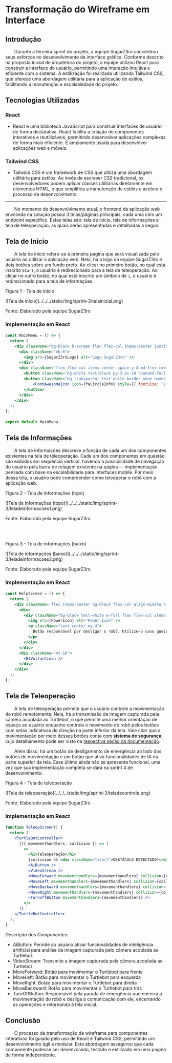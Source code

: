 # Transformação do Wireframe em Interface

## Introdução

&emsp;&emsp;Durante a terceira sprint do projeto, a equipe SugarZ3ro concentrou seus esforços no desenvolvimento da interface gráfica. Conforme descrito na proposta inicial de arquitetura do projeto, a equipe utilizou React para construir a interface do usuário, permitindo uma interação intuitiva e eficiente com o sistema. A estilização foi realizada utilizando Tailwind CSS, que oferece uma abordagem utilitária para a aplicação de estilos, facilitando a manutenção e escalabilidade do projeto.

## Tecnologias Utilizadas

### React
- React é uma biblioteca JavaScript para construir interfaces de usuário de forma declarativa. React facilita a criação de componentes interativos e reutilizáveis, permitindo desenvolver aplicações complexas de forma mais eficiente. É amplamente usada para desenvolver aplicações web e móveis.

### Tailwind CSS
- Tailwind CSS é um framework de CSS que utiliza uma abordagem utilitária para estilos. Ao invés de escrever CSS tradicional, os desenvolvedores podem aplicar classes utilitárias diretamente em elementos HTML, o que simplifica a manutenção de estilos e acelera o processo de desenvolvimento.

---

&emsp;&emsp;No momento de desenvolvimento atual, o frontend da aplicação web envolvida na solução possui 3 telas/páginas principais, cada uma com um endpoint específico. Estas telas são: tela de início, tela de informações e tela de teleoperação, as quais serão apresentadas e detalhadas a seguir.

## Tela de Início

&emsp;&emsp;A tela de início refere-se à primeira página que será visualizada pelo usuário ao utilizar a aplicação web. Nela, há a logo da equipe SugarZ3ro e dois botões sobre um fundo preto. Ao clicar no primeiro botão, no qual está inscrito `Start`, o usuário é redirecionado para a tela de teleoperação. Ao clicar no outro botão, no qual está inscrito um símbolo de `i`, o usuário é redirecionado para a tela de informações.

<p style={{textAlign: 'center'}}>Figura 1 - Tela de início</p>

<div style={{textAlign: 'center'}}>
    ![Tela de início](../../../static/img/sprint-3/telainicial.png)
</div>

<p style={{textAlign: 'center'}}>Fonte: Elaborado pela equipe SugarZ3ro</p>

### Implementação em React

```jsx
const MainMenu = () => {
  return (
    <div className="bg-black h-screen flex flex-col items-center justify-center">
      <div className="mb-8">
        <img src={SugarZ3roLogo} alt="Logo SugarZ3ro" />
      </div>
      <div className='flex flex-col items-center space-y-4 md:flex-row md:space-x-10 md:mt-28'>
        <button className="bg-white text-black py-3 px-10 rounded-full font-bold hover:bg-gray-400 mt-2 md:mt-0">Start</button>
        <button className="bg-transparent text-white border-none hover:text-slate-400 mt-4 md:mt-0" style={{ borderRadius: '100%', borderWidth: '2px'}}>
            <FontAwesomeIcon icon={faCircleInfo} style={{ fontSize: '2.5rem'}}/>
        </button>
      </div>
    </div>
  );
};

export default MainMenu;
```

## Tela de Informações

&emsp;&emsp;A tela de informações descreve a função de cada um dos componentes existentes na tela de teleoperação. Cada um dos componentes em questão são exibidos em sequência vertical, havendo a possibilidade de navegação do usuário pela barra de rolagem existente na página — implementação pensada com base na escalabilidade para interfaces mobile. Por meio dessa tela, o usuário pode compreender como teleoperar o robô com a aplicação web.

<p style={{textAlign: 'center'}}>Figura 2 - Tela de informações (topo)</p>

<div style={{textAlign: 'center'}}>
    ![Tela de informações (topo)](../../../static/img/sprint-3/teladeinformacoes1.png)
</div>

<p style={{textAlign: 'center'}}>Fonte: Elaborado pela equipe SugarZ3ro</p>

<br/><br/>

<p style={{textAlign: 'center'}}>Figura 3 - Tela de informações (baixo)</p>

<div style={{textAlign: 'center'}}>
    ![Tela de informações (baixo)](../../../static/img/sprint-3/teladeinformacoes2.png)
</div>

<p style={{textAlign: 'center'}}>Fonte: Elaborado pela equipe SugarZ3ro</p>

### Implementação em React

```jsx
const HelpScreen = () => {
  return (
    <div className='flex items-center bg-black flex-col align-middle h-screen'>
      <div>
        <div className="bg-black text-white w-full flex flex-col items-center justify-center border-2 border-white rounded p-4 overflow-auto mt-32">
          <img src={PowerIcon} alt="Power Icon" />
          <p className="text-center my-4">
            Botão responsável por desligar o robô. Utilize-o caso queira desligar e retornar à página inicial.
          </p>
        </div>
      </div>
      <div className='mt-10'>
        <BtVoltarCinza />
      </div>
    </div>
  );
};
```

## Tela de Teleoperação

&emsp;&emsp;A tela de teleoperação permite que o usuário controle a movimentação do robô remotamente. Nela, há a transmissão da imagem capturada pela câmera acoplada ao Turtlebot, o que permite uma melhor orientação de espaço ao usuário enquanto controla o movimento do robô pelos botões com setas indicativas de direção na parte inferior da tela. Vale citar que a movimentação por meio desses botões conta com **sistema de segurança**, cujo detalhamento pode ser visto na [respectiva seção da documentação](./sistema-de-seguranca.md).

&emsp;&emsp;Além disso, há um botão de desligamento de emergência ao lado dos botões de movimentação e um botão que ativa funcionalidades de IA na parte superior da tela. Esse último ainda não se apresenta funcional, uma vez que sua implementação completa se dará na sprint 4 de desenvolvimento.

<p style={{textAlign: 'center'}}>Figura 4 - Tela de teleoperação</p>

<div style={{textAlign: 'center'}}>
    ![Tela de teleoperação](../../../static/img/sprint-3/teladecontrole.png)
</div>

<p style={{textAlign: 'center'}}>Fonte: Elaborado pela equipe SugarZ3ro</p>

### Implementação em React

```jsx
function TeleopScreen() {
  return (
    <TurtleBotController>
      {({ movementhandlers, collision }) => (
        <>
          <h1>Teleoperação</h1>
          {collision && <div className="alert">OBSTÁCULO DETECTADO!</div>}
          <AiButton />
          <VideoStream />
          <MoveForward movementhandlers={movementhandlers} collision={collision} />
          <MoveLeft movementhandlers={movementhandlers} collision={collision} />
          <MoveBackward movementhandlers={movementhandlers} collision={collision} />
          <MoveRight movementhandlers={movementhandlers} collision={collision} />
          <TurnoffButton movementhandlers={movementhandlers} />
        </>
      )}
    </TurtleBotController>
  );
}
```

*Descrição dos Componentes:*
- AiButton:      Permite ao usuário ativar funcionalidades de inteligência artificial para análise da imagem capturada pelo câmera acoplada ao Turtlebot.
- VideoStream:   Transmite a imagem capturada pela câmera acoplada ao Turtlebot
- MoveForward:   Botão para movimentar o Turtlebot para frente
- MoveLeft:      Botão para movimentar o Turtlebot para esquerda
- MoveRight:     Botão para movimentar o Turtlebot para direita
- MoveBackward:  Botão para movimentar o Turtlebot para trás
- TurnOffButton: Responsável pela parada de emergência que encerra a movimentação do robô e desliga a comunicação com ele, encerrando as operações e retornando à tela inicial.


## Conclusão

&emsp;&emsp;O processo de transformação de wireframe para componentes interativos foi guiado pelo uso de React e Tailwind CSS, permitindo um desenvolvimento ágil e modular. Esta abordagem assegurou que cada componente pudesse ser desenvolvido, testado e estilizado em uma pagina de forma independente.